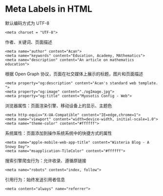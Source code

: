 # Meta Labels in HTML

默认编码方式为 UTF-8

```
<meta charset = "UTF-8">
```

作者、关键词、页面描述

```
<meta name="author" content="Acan">
<meta name="keywords" content="Education, Academy, MAthematics">
<meta name="description" content="An article on mathematics education">
```

根据 Open Graph 协议，页面在社交媒体上展示的标题，图片和页面描述

```
<meta property="og:description" content="Acan's standard web template. ">
<meta property="og:image" content="./ogImage.jpg">
<meta property="og:title" content="Myosotis Config - Web">
```

浏览器属性：页面渲染引擎、移动设备上的显示、主题色

```
<meta http-equiv="X-UA-Compatible" content="IE=edge,chrome=1">
<meta name="viewport" content="width=device-width, initial-scale=1.0">
<meta name="theme-color" content="#ffffff">
```

系统属性：页面添加到操作系统系统中的快捷方式的属性

```
<meta name="apple-mobile-web-app-title" content="Wisteria Blog - A Snowy Day">
<meta name="msapplication-TileColor" content="#ffffff">
```

搜索引擎爬虫行为：允许收录、遵循原链接

```
<meta name="robots" content="index, follow">
```

引用行为：始终发送引用者信息

```
<meta content="always" name="referrer">
```

